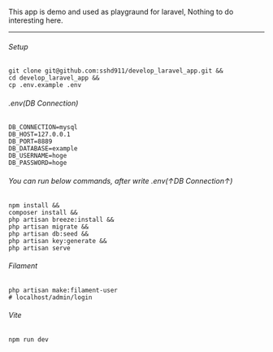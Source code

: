 This app is demo and used as playgraund for laravel, Nothing to do interesting here.

<hr>

###### Setup
```
git clone git@github.com:sshd911/develop_laravel_app.git &&
cd develop_laravel_app &&
cp .env.example .env
```

###### .env(DB Connection)
```
DB_CONNECTION=mysql
DB_HOST=127.0.0.1
DB_PORT=8889
DB_DATABASE=example
DB_USERNAME=hoge
DB_PASSWORD=hoge
```

###### You can run below commands, after write .env(↑DB Connection↑)
```
npm install &&
composer install &&
php artisan breeze:install &&
php artisan migrate &&
php artisan db:seed &&
php artisan key:generate &&
php artisan serve
```

###### Filament
```
php artisan make:filament-user
# localhost/admin/login
```
###### Vite
```
npm run dev
```
